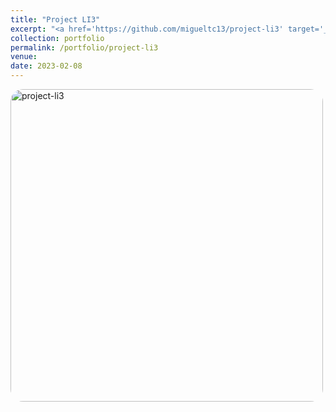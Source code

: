 ```yaml
---
title: "Project LI3"
excerpt: "<a href='https://github.com/migueltc13/project-li3' target='_blank'><img style='width:500px; border-radius: 20px;' alt='project-li3' src='https://opengraph.githubassets.com/e83097977ebfe30ca990eb5a28c09d13a7d1381a02119152ff282949cc5dbbad/migueltc13/project-li3'></a>"
collection: portfolio
permalink: /portfolio/project-li3
venue:
date: 2023-02-08
---
```


<a href='https://github.com/migueltc13/project-li3' target='_blank'><img style='width:500px; border-radius: 20px;' alt='project-li3' src='https://opengraph.githubassets.com/e83097977ebfe30ca990eb5a28c09d13a7d1381a02119152ff282949cc5dbbad/migueltc13/project-li3'></a>
